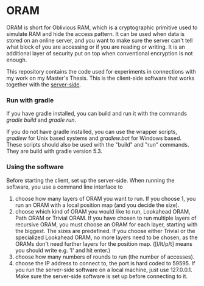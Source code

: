 # ORAM

ORAM is short for Oblivious RAM, which is a cryptographic primitive used to simulate RAM and hide the access pattern. It can be used when data is stored on an online server, and you want to make sure the server can't tell what block of you are accessing or if you are reading or writing. It is an additional layer of security put on top when conventional encryption is not enough.

This repository contains the code used for experiments in connections with my work on my Master's Thesis. This is the client-side software that works together with the [server-side](https://github.com/christofferj1/oram_server).

### Run with gradle

If you have gradle installed, you can build and run it with the commands *gradle build* and *gradle run*.

If you do not have gradle installed, you can use the wrapper scripts, *gradlew* for Unix based systems and *gradlew.bat* for Windows based. These scripts should also be used with the "build" and "run" commands. They are build with gradle version 5.3.

### Using the software

Before starting the client, set up the server-side. When running the software, you use a command line interface to

1. choose how many layers of ORAM you want to run. If you choose 1, you run an ORAM with a local position map (and you decide the size).
2. choose which kind of ORAM you would like to run, Lookahead ORAM, Path ORAM or Trivial ORAM. If you have chosen to run multiple layers of recursive ORAM, you must choose an ORAM for each layer, starting with the biggest. The sizes are predefined. If you choose either Trivial or the specialized Lookahead ORAM, no more layers need to be chosen, as the ORAMs don't need further layers for the position map. ([l/lt/p/t] means you should write e.g. 'l' and hit enter.)
3. choose how many numbers of rounds to run (the number of accesses).
4. choose the IP address to connect to, the port is hard coded to 59595. If you run the server-side software on a local machine, just use 127.0.0.1. Make sure the server-side software is set up before connecting to it.